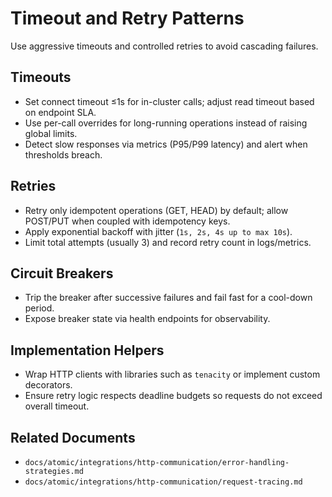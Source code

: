 # Timeout and Retry Patterns

Use aggressive timeouts and controlled retries to avoid cascading failures.

## Timeouts

- Set connect timeout ≤1s for in-cluster calls; adjust read timeout based on endpoint SLA.
- Use per-call overrides for long-running operations instead of raising global limits.
- Detect slow responses via metrics (P95/P99 latency) and alert when thresholds breach.

## Retries

- Retry only idempotent operations (GET, HEAD) by default; allow POST/PUT when coupled with idempotency keys.
- Apply exponential backoff with jitter (`1s, 2s, 4s up to max 10s`).
- Limit total attempts (usually 3) and record retry count in logs/metrics.

## Circuit Breakers

- Trip the breaker after successive failures and fail fast for a cool-down period.
- Expose breaker state via health endpoints for observability.

## Implementation Helpers

- Wrap HTTP clients with libraries such as `tenacity` or implement custom decorators.
- Ensure retry logic respects deadline budgets so requests do not exceed overall timeout.

## Related Documents

- `docs/atomic/integrations/http-communication/error-handling-strategies.md`
- `docs/atomic/integrations/http-communication/request-tracing.md`
